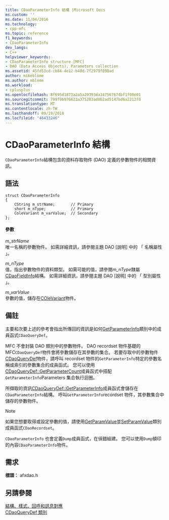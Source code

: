 ```yaml
---
title: CDaoParameterInfo 結構 |Microsoft Docs
ms.custom: ''
ms.date: 11/04/2016
ms.technology:
- cpp-mfc
ms.topic: reference
f1_keywords:
- CDaoParameterInfo
dev_langs:
- C++
helpviewer_keywords:
- CDaoParameterInfo structure [MFC]
- DAO (Data Access Objects), Parameters collection
ms.assetid: 45fd53cd-cb84-4e12-b48d-7f2979f898ad
author: mikeblome
ms.author: mblome
ms.workload:
- cplusplus
ms.openlocfilehash: 8f695d1873a2a5a29393da347567674bf1f08e01
ms.sourcegitcommit: 799f9b976623a375203ad8b2ad5147bd6a2212f0
ms.translationtype: MT
ms.contentlocale: zh-TW
ms.lasthandoff: 09/19/2018
ms.locfileid: "46433246"
---
```

# <a name="cdaoparameterinfo-structure"></a>CDaoParameterInfo 結構

`CDaoParameterInfo`結構包含的資料存取物件 (DAO) 定義的參數物件的相關資訊。

## <a name="syntax"></a>語法

```
struct CDaoParameterInfo
{
    CString m_strName;       // Primary
    short m_nType;           // Primary
    ColeVariant m_varValue;  // Secondary
};
```

#### <a name="parameters"></a>參數

*m_strName*<br/>
唯一名稱的參數物件。 如需詳細資訊，請參閱主題 DAO [說明] 中的 「 名稱屬性 」。

*m_nType*<br/>
值，指出參數物件的資料類型。 如需可能的值，請參閱*m_nType*隸屬[CDaoFieldInfo](../../mfc/reference/cdaofieldinfo-structure.md)結構。 如需詳細資訊，請參閱主題 DAO [說明] 中的 「 型別屬性 」。

*m_varValue*<br/>
參數的值，儲存在[COleVariant](../../mfc/reference/colevariant-class.md)物件。

## <a name="remarks"></a>備註

主要和次要上述的參考會指出所傳回的資訊是如何[GetParameterInfo](../../mfc/reference/cdaoquerydef-class.md#getparameterinfo)類別中的成員函式`CDaoQueryDef`。

MFC 不會封裝 DAO 類別中的參數物件。 DAO recordset 物件基礎的 MFC`CDaoQueryDef`物件會將參數儲存在其參數的集合。 若要存取中的參數物件[CDaoQueryDef](../../mfc/reference/cdaoquerydef-class.md)物件，請呼叫 recordset 物件的`GetParameterInfo`特定的參數名稱或索引的參數集合的成員函式。 您可以使用[CDaoQueryDef::GetParameterCount](../../mfc/reference/cdaoquerydef-class.md#getparametercount)成員函式中搭配`GetParameterInfo`Parameters 集合執行迴圈。

所擷取的資訊[CDaoQueryDef::GetParameterInfo](../../mfc/reference/cdaoquerydef-class.md#getparameterinfo)成員函式會儲存在`CDaoParameterInfo`結構。 呼叫`GetParameterInfo`recordset 物件，其參數集合中儲存的參數物件。

> [!NOTE]
>  如果您想要取得或設定參數的值，請使用[GetParamValue](../../mfc/reference/cdaorecordset-class.md#getparamvalue)並[SetParamValue](../../mfc/reference/cdaorecordset-class.md#setparamvalue)類別成員函式`CDaoRecordset`。

`CDaoParameterInfo` 也會定義`Dump`成員函式，在偵錯組建。 您可以使用`Dump`傾印的內容`CDaoParameterInfo`物件。

## <a name="requirements"></a>需求

**標頭：** afxdao.h

## <a name="see-also"></a>另請參閱

[結構、樣式、回呼和訊息對應](../../mfc/reference/structures-styles-callbacks-and-message-maps.md)<br/>
[CDaoQueryDef 類別](../../mfc/reference/cdaoquerydef-class.md)
